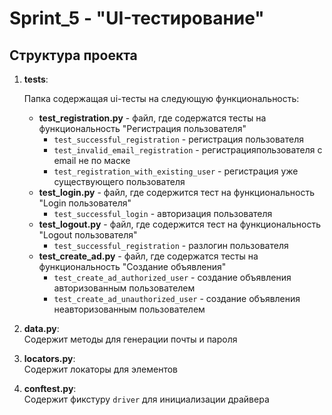 # Sprint_5 - "UI-тестирование"

## Структура проекта

1. **tests**:

    Папка содержащая ui-тесты на следующую функциональность:
   - **test_registration.py** - файл, где содержатся тесты на функциональность "Регистрация пользователя"
      - `test_successful_registration` - регистрация пользователя
      - `test_invalid_email_registration` - регистрацияпользователя с email не по маске
      - `test_registration_with_existing_user` - регистрация уже существующего пользователя    
   - **test_login.py** - файл, где содержится тест на функциональность "Login пользователя"
      - `test_successful_login` - авторизация пользователя                  
   - **test_logout.py** - файл, где содержится тест на функциональность "Logout пользователя"
      - `test_successful_registration` - разлогин пользователя
   - **test_create_ad.py** - файл, где содержатся тесты на функциональность "Создание объявления"
      - `test_create_ad_authorized_user` - создание объявления авторизованным пользователем
      - `test_create_ad_unauthorized_user` - создание объявления неавторизованным пользователем

3. **data.py**:  
Содержит методы для генерации почты и пароля

4. **locators.py**:  
Содержит локаторы для элементов

5. **conftest.py**:  
Содержит фикстуру `driver` для инициализации драйвера
